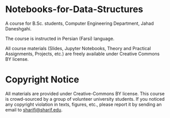 # Notebooks-for-Data-Structures

A course for B.Sc. students, Computer Engineering Department, Jahad Daneshgahi.

The course is instructed in Persian (Farsi) language.

All course materials (Slides, Jupyter Notebooks, Theory and Practical Assignments, Projects, etc.) are freely available under Creative Commons BY license.

# Copyright Notice

All materials are provided under Creative-Commons BY license. This course is crowd-sourced by a group of volunteer university students. If you noticed any copyright violation in texts, figures, etc., please report it by sending an email to sharifi@sharif.edu.
